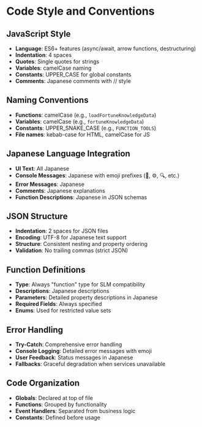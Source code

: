 # Code Style and Conventions

## JavaScript Style
- **Language**: ES6+ features (async/await, arrow functions, destructuring)
- **Indentation**: 4 spaces
- **Quotes**: Single quotes for strings
- **Variables**: camelCase naming
- **Constants**: UPPER_CASE for global constants
- **Comments**: Japanese comments with // style

## Naming Conventions
- **Functions**: camelCase (e.g., `loadFortuneKnowledgeData`)
- **Variables**: camelCase (e.g., `fortuneKnowledgeData`)
- **Constants**: UPPER_SNAKE_CASE (e.g., `FUNCTION_TOOLS`)
- **File names**: kebab-case for HTML, camelCase for JS

## Japanese Language Integration
- **UI Text**: All Japanese
- **Console Messages**: Japanese with emoji prefixes (🔮, ⚙️, 🔍, etc.)
- **Error Messages**: Japanese
- **Comments**: Japanese explanations
- **Function Descriptions**: Japanese in JSON schemas

## JSON Structure
- **Indentation**: 2 spaces for JSON files
- **Encoding**: UTF-8 for Japanese text support
- **Structure**: Consistent nesting and property ordering
- **Validation**: No trailing commas (strict JSON)

## Function Definitions
- **Type**: Always "function" type for SLM compatibility
- **Descriptions**: Japanese descriptions
- **Parameters**: Detailed property descriptions in Japanese
- **Required Fields**: Always specified
- **Enums**: Used for restricted value sets

## Error Handling
- **Try-Catch**: Comprehensive error handling
- **Console Logging**: Detailed error messages with emoji
- **User Feedback**: Status messages in Japanese
- **Fallbacks**: Graceful degradation when services unavailable

## Code Organization
- **Globals**: Declared at top of file
- **Functions**: Grouped by functionality
- **Event Handlers**: Separated from business logic
- **Constants**: Defined before usage